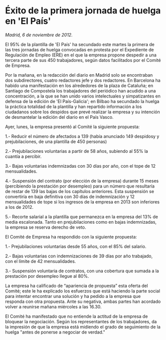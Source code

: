 # Éxito de la primera jornada de huelga en 'El País'

*Madrid, 6 de noviembre de 2012.*

El 95% de la plantilla de 'El País' ha secundado este martes la primera de las tres jornadas de huelga convocadas en protesta por el Expediente de Regulación de Empleo (ERE) en el que la empresa propone despedir a una tercera parte de sus 450 trabajadores, según datos facilitados por el Comité de Empresa.

Por la mañana, en la redacción del diario en Madrid solo se encontraban dos subdirectores, cuatro redactores jefe y dos redactores. En Barcelona ha habido una manifestación en los alrededores de la plaza de Cataluña; en Santiago de Compostela los trabajadores del periódico han acudido a una concentración, a la que se han unido varios intelectuales y simpatizantes en defensa de la edición de 'El País-Galicia'; en Bilbao ha secundado la huelga la práctica totalidad de la plantilla y han repartido información a los ciudadanos sobre los despidos que prevé realizar la empresa y su intención de desmantelar la edición del diario en el País Vasco.

Ayer, lunes, la empresa presentó al Comité la siguiente propuesta:

1.- Reducir el número de afectados a 139 (había anunciado 149 despidosy y prejubilaciones, de una plantilla de 450 personas)

2.- Prejubilaciones voluntarias a partir de 58 años, subiendo al 55% la cuantía a percibir.

3.- Bajas voluntarias indemnizadas con 30 días por año, con el tope de 12 mensualidades.

4.- Suspensión del contrato (por elección de la empresa) durante 15 meses (percibiendo la prestación por desempleo) para un número que resultaría de restar de 139 las bajas de los capítulos anteriores. Esta suspensión se convertiría en baja definitiva con 30 días de indemnización y 12 mensualidades de tope si los ingresos de la empresa en 2013 son inferiores a los de 2012.

5.- Recorte salarial a la plantilla que permanezca en la empresa del 13% de media escalonada. Tanto en prejubilaciones como en bajas indemnizadas, la empresa se reserva derecho de veto.

El Comité de Empresa ha respondido con la siguiente propuesta:

1.- Prejubilaciones voluntarias desde 55 años, con el 85% del salario.

2.- Bajas voluntarias con indemnizaciones de 39 días por año trabajado, con el límite de 42 mensualidades.

3.- Suspensión voluntaria de contratos, con una cobertura que sumada a la prestación por desempleo llegue al 80%.

La empresa ha calificado de “apariencia de propuesta” esta oferta del Comité; este le ha explicado los esfuerzos que está haciendo la parte social para intentar encontrar una solución y ha pedido a la empresa que responda con otra propuesta. Ante su negativa, ambas partes han acordado volver a reunirse mañana miércoles a las 16.30.

El Comité ha manifestado que no entiende la actitud de la empresa de bloquear la negociación. Según los representantes de los trabajadores, da la impresión de que la empresa está midiendo el grado de seguimiento de la huelga "antes de ponerse a negociar de verdad."
